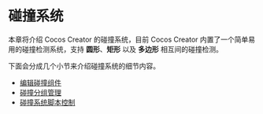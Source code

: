 # 碰撞系统

本章将介绍 Cocos Creator 的碰撞系统，目前 Cocos Creator 内置了一个简单易用的碰撞检测系统，支持 **圆形**、**矩形** 以及 **多边形** 相互间的碰撞检测。

下面会分成几个小节来介绍碰撞系统的细节内容。

- [编辑碰撞组件](edit-collider-component.md)
- [碰撞分组管理](collision-group.md)
- [碰撞系统脚本控制](collision-manager.md)
